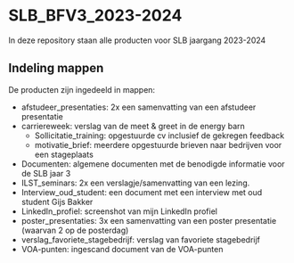 # SLB_BFV3_2023-2024

In deze repository staan alle producten voor SLB jaargang 2023-2024

## Indeling mappen

De producten zijn ingedeeld in mappen:

- afstudeer_presentaties: 2x een samenvatting van een afstudeer presentatie
- carriereweek: verslag van de meet & greet in de energy barn
  - Sollicitatie_training: opgestuurde cv inclusief de gekregen feedback
  - motivatie_brief: meerdere opgestuurde brieven naar bedrijven voor een stageplaats
- Documenten: algemene documenten met de benodigde informatie voor de SLB jaar 3
- ILST_seminars: 2x een verslagje/samenvatting van een lezing.
- Interview_oud_student: een document met een interview met oud student Gijs Bakker
- LinkedIn_profiel: screenshot van mijn LinkedIn profiel
- poster_presentaties: 3x een samenvatting van een poster presentatie (waarvan 2 op de posterdag)
- verslag_favoriete_stagebedrijf: verslag van favoriete stagebedrijf
- VOA-punten: ingescand document van de VOA-punten
